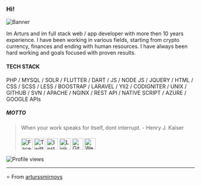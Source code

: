### Hi! 

<img src=https://raw.githubusercontent.com/arturssmirnovs/arturssmirnovs/master/banner.png alt=Banner about Arturs Smirnovs>

Im Arturs and im full stack web / app developer with more then 10 years experience.
I have been working in various fields, starting from crypto currency, finances and ending with human resources.
I have always been hard working and goals focused with proven results.

#### TECH STACK

PHP / MYSQL / SOLR / FLUTTER / DART / JS / NODE JS / JQUERY / HTML / CSS / SCSS / LESS / BOOSTRAP / LARAVEL / YII2 / CODIGNITER / UNIX / GITHUB / SVN / APACHE / NGINX / REST API / NATIVE SCRIPT / AZURE / GOOGLE APIs

##### MOTTO

> When your work speaks for itself, dont interrupt. - Henry J. Kaiser
>
> ####
>
> <a href=https://www.facebook.com/artuurs.smirnovs target=_blank><img src=https://raw.githubusercontent.com/arturssmirnovs/arturssmirnovs/master/fb.png alt=Facebook width=30></a>
<a href=https://twitter.com/artuurssmirnovs target=_blank><img src=https://raw.githubusercontent.com/arturssmirnovs/arturssmirnovs/master/tw.png alt=Twitter width=30></a>
<a href=https://www.instagram.com/arturssmirnovs/ target=_blank><img src=https://raw.githubusercontent.com/arturssmirnovs/arturssmirnovs/master/ig.png alt=Instagram width=30></a>
<a href=https://www.linkedin.com/in/art%C5%ABrs-smirnovs-b6399275/ target=_blank><img src=https://raw.githubusercontent.com/arturssmirnovs/arturssmirnovs/master/in.png alt=LinkedIn width=30></a>
<a href=https://github.com/arturssmirnovs target=_blank><img src=https://raw.githubusercontent.com/arturssmirnovs/arturssmirnovs/master/git.png alt=GitHub width=30></a>
<a href=https://arturio.dev/ target=_blank><img src=https://raw.githubusercontent.com/arturssmirnovs/arturssmirnovs/master/www.png alt=Website width=30></a>

![Profile views](https://gpvc.arturio.dev/arturssmirnovs?v=3)

---
⭐️ From [arturssmirnovs](https://github.com/arturssmirnovs)
